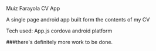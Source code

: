 Muiz Farayola CV App

A single page android app built form the contents of my CV

Tech used:
    App.js
    cordova android platform


###there's definitely more work to be done.